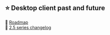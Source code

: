 ## :star: Desktop client past and future 
:crystal_ball: [Roadmap](https://github.com/nextcloud/desktop/wiki/Desktop-Client-Roadmap) <br>
:memo: [2.5 series changelog](https://github.com/nextcloud/desktop/wiki/2.5-series-changelog) <br>